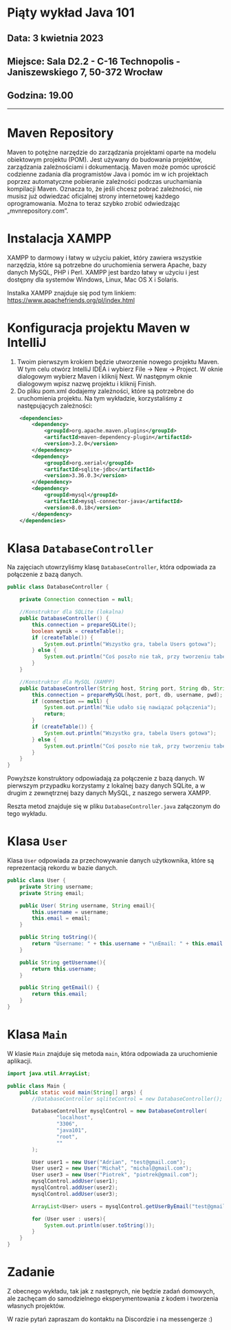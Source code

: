 # Piąty wykład Java 101

## Data: **3 kwietnia 2023**

## Miejsce: **Sala D2.2 - C-16 Technopolis - Janiszewskiego 7, 50-372 Wrocław**

## Godzina: **19.00**

---

# Maven Repository

Maven to potężne narzędzie do zarządzania projektami oparte na modelu obiektowym projektu (POM). 
Jest używany do budowania projektów, zarządzania zależnościami i dokumentacją. 
Maven może pomóc uprościć codzienne zadania dla programistów Java i pomóc im w ich projektach poprzez automatyczne 
pobieranie zależności podczas uruchamiania kompilacji Maven. Oznacza to, że jeśli chcesz pobrać zależności, 
nie musisz już odwiedzać oficjalnej strony internetowej każdego oprogramowania. 
Można to teraz szybko zrobić odwiedzając „mvnrepository.com”.

# Instalacja XAMPP

XAMPP to darmowy i łatwy w użyciu pakiet, który zawiera wszystkie narzędzia, które są potrzebne do uruchomienia
serwera Apache, bazy danych MySQL, PHP i Perl. XAMPP jest bardzo łatwy w użyciu i jest dostępny dla systemów
Windows, Linux, Mac OS X i Solaris. 

Instalka XAMPP znajduje się pod tym linkiem: https://www.apachefriends.org/pl/index.html

# Konfiguracja projektu Maven w IntelliJ

1. Twoim pierwszym krokiem będzie utworzenie nowego projektu Maven. W tym celu otwórz IntelliJ IDEA i wybierz
File -> New -> Project. W oknie dialogowym wybierz Maven i kliknij Next. W następnym oknie dialogowym wpisz
nazwę projektu i kliknij Finish.
2. Do pliku pom.xml dodajemy zależności, które są potrzebne do uruchomienia projektu. Na tym wykładzie, korzystaliśmy
z następujących zależności:

```xml
    <dependencies>
        <dependency>
            <groupId>org.apache.maven.plugins</groupId>
            <artifactId>maven-dependency-plugin</artifactId>
            <version>3.2.0</version>
        </dependency>
        <dependency>
            <groupId>org.xerial</groupId>
            <artifactId>sqlite-jdbc</artifactId>
            <version>3.36.0.3</version>
        </dependency>
        <dependency>
            <groupId>mysql</groupId>
            <artifactId>mysql-connector-java</artifactId>
            <version>8.0.18</version>
        </dependency>
    </dependencies>
```

# Klasa `DatabaseController`

Na zajęciach utowrzyliśmy klasę `DatabaseController`, która odpowiada za połączenie z bazą danych.

```java
public class DatabaseController {

    private Connection connection = null;

    //Konstruktor dla SQLite (lokalna)
    public DatabaseController() {
        this.connection = prepareSQLite();
        boolean wynik = createTable();
        if (createTable()) {
            System.out.println("Wszystko gra, tabela Users gotowa");
        } else {
            System.out.println("Coś poszło nie tak, przy tworzeniu tabeli Users");
        }
    }

    //Konstruktor dla MySQL (XAMPP)
    public DatabaseController(String host, String port, String db, String username, String pwd) {
        this.connection = prepareMySQL(host, port, db, username, pwd);
        if (connection == null) {
            System.out.println("Nie udało się nawiązać połączenia");
            return;
        }
        if (createTable()) {
            System.out.println("Wszystko gra, tabela Users gotowa");
        } else {
            System.out.println("Coś poszło nie tak, przy tworzeniu tabeli Users");
        }
    }
}
```

Powyższe konstruktory odpowiadają za połączenie z bazą danych. W pierwszym przypadku korzystamy z lokalnej bazy danych SQLite, a w drugim z zewnętrznej bazy danych MySQL,
z naszego serwera XAMPP.

Reszta metod znajduje się w pliku `DatabaseController.java` załączonym do tego wykładu.

# Klasa `User`

Klasa `User` odpowiada za przechowywanie danych użytkownika, które są reprezentacją rekordu w bazie danych.

```java
public class User {
    private String username;
    private String email;

    public User( String username, String email){
        this.username = username;
        this.email = email;
    }

    public String toString(){
        return "Username: " + this.username + "\nEmail: " + this.email + "\n\n";
    }

    public String getUsername(){
        return this.username;
    }

    public String getEmail() {
        return this.email;
    }
}
```

# Klasa `Main`

W klasie `Main` znajduje się metoda `main`, która odpowiada za uruchomienie aplikacji.

```java
import java.util.ArrayList;

public class Main {
    public static void main(String[] args) {
        //DatabaseController sqliteControl = new DatabaseController();

        DatabaseController mysqlControl = new DatabaseController(
                "localhost",
                "3306",
                "java101",
                "root",
                ""
        );

        User user1 = new User("Adrian", "test@gmail.com");
        User user2 = new User("Michał", "michal@gmail.com");
        User user3 = new User("Piotrek", "piotrek@gmail.com");
        mysqlControl.addUser(user1);
        mysqlControl.addUser(user2);
        mysqlControl.addUser(user3);

        ArrayList<User> users = mysqlControl.getUserByEmail("test@gmail.com");

        for (User user : users){
            System.out.println(user.toString());
        }
    }
}
```

# Zadanie
Z obecnego wykładu, tak jak z następnych, nie będzie zadań domowych,
ale zachęcam do samodzielnego eksperymentowania z kodem i tworzenia własnych projektów.

W razie pytań zapraszam do kontaktu na Discordzie i na messengerze :)
